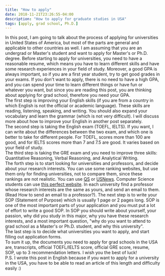 ```yaml
---
title: "How to apply"
date: 2018-11-21T23:26:55-04:00
description: "How to apply for graduate studies in USA"
tags: [apply, grad school, Ph.D.]
---
```


In this post, I am going to talk about the process of applying for universities in United States of America, but most of the parts are general and applicable to other countries as well. I am assuming that you are an undergrad or Master's student and want to apply for Master's or Ph.D. degree. Before starting to apply for universities, you need to have a reasonable resume, which means you have to learn different skills and have some research experiences in your field of study. Moreover, a good GPA is always important, so if you are a first year student, try to get good grades in your exams. If you don't want to apply, there is no need to have a high GPA, and you can spend your time to learn different things or have fun or whatever you want, but since you are reading this post, you are thinking about applying for grad school, therefore you need your GPA.<br>
The first step is improving your English skills (if you are from a country in which English is not the official or academic language). These skills are reading, listening, speaking, and writing. You should also expand your vocabulary and learn the grammar (which is not very difficult). I will discuss more about how to improve your English in another post separately.<br>
The second step is taking the English exam (TOEFL, IELTS). If you want, I can write about the differences between the two exam, and which one is better to take for different people. For TOEFL, scores more than 100 are good, and for IELTS scores more than 7 and 7.5 are good. It varies based on your field of study.<br>
The third step is taking the GRE exam and you need to improve three skills: Quantitative Reasoning, Verbal Reasoning, and Analytical Writing.<br>
The forth step is to start looking for universities and professors, and decide about your research interests. You can use some ranking websites, but use them only for finding universities, not to compare them, since these rankings are not realistic. You can use <a href="https://www.topuniversities.com/university-rankings/world-university-rankings/2019">QS</a> or <a href="https://www.usnews.com/education/best-global-universities/rankings">USNews</a>. Computer Science students can use <a href="http://csrankings.org/">this perfect website</a>. In each university find a professor whose research interests are the same as yours, and send an email to them. (Read How to send an email to a professor?). The next step is to write your SOP (Statement of Purpose) which is usually 1 page or 2 pages long. SOP is one of the most important parts of your application and you must put a lot of effort to write a good SOP. In SOP you should write about yourself, your passion, why did you study in this major, why you have these research interests, and a most important question, "why do you want to attend to grad school as a Master's or Ph.D. student, and why this university". <br>
The last step is to decide what universities you want to apply, and start filling out application forms.<br>
To sum it up, the documents you need to apply for grad schools in the USA are, transcripts, official TOEFL/IELTS score, official GRE score, resume, SOP, up to 3 recommendation letters. I wish you the best of luck!<br>
P.S. I wrote this post in English because if you want to apply for a university in the USA, you have to be able to read an article of this length and difficulty easily :)

